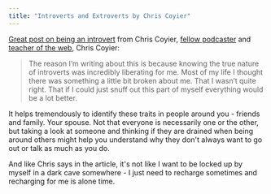 ```yaml
---
title: "Introverts and Extroverts by Chris Coyier"
---
```

<p><a href="https://the-pastry-box-project.net/chris-coyier/2013-april-3/">Great post on being an introvert</a> from Chris Coyier, <a href="https://shoptalkshow.com">fellow podcaster</a> and <a href="https://css-tricks.com">teacher of the web</a>, Chris Coyier:</p>
<blockquote><p>
  The reason I’m writing about this is because knowing the true nature of introverts was incredibly liberating for me. Most of my life I thought there was something a little bit broken about me. That I wasn’t quite right. That if I could just snuff out this part of myself everything would be a lot better.
</p></blockquote>
<p>It helps tremendously to identify these traits in people around you - friends and family. Your spouse. Not that everyone is necessarily one or the other, but taking a look at someone and thinking if they are drained when being around others might help you understand why they don't always want to go out or talk as much as you do.</p>
<p>And like Chris says in the article, it's not like I want to be locked up by myself in a dark cave somewhere - I just need to recharge sometimes and recharging for me is alone time.</p>
